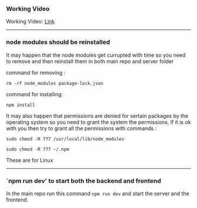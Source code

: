 ### Working Video

Working Video: [Link](https://drive.google.com/file/d/1fQHmYI_pEkLQ7-bsPQlJXyolkSrzSmmL/view)

---

### node modules should be reinstalled

It may happen that the node modules get currupted with time so you need to remove and then reinstall them in both main repo and server folder 

command for removing :  

    rm -rf node_modules package-lock.json
    
command for installing: 

    npm install

It may also happen that permissions are denied for sertain packages by the operating system so you need to grant the system the permissions.
If it is ok with you then try to grant all the permissions with commands : 

    sudo chmod -R 777 /usr/local/lib/node_modules
    
    sudo chmod -R 777 ~/.npm
    
These are for Linux

---

### `npm run dev' to start both the backend and frontend

In the main repo run this command `npm run dev` and start the server and the frontend.
